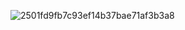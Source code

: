 ![2501fd9fb7c93ef14b37bae71af3b3a8](https://github.com/user-attachments/assets/8d9edb44-afaf-4dd8-8081-256e91617865)
